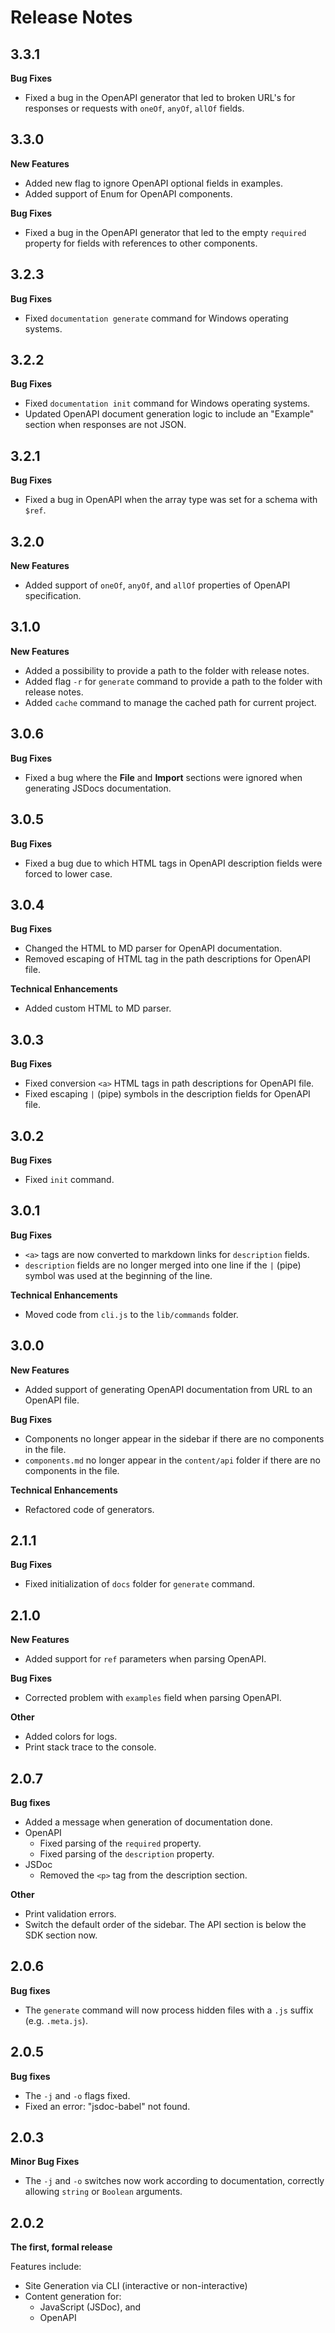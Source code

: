 # Release Notes

## 3.3.1
**Bug Fixes**

* Fixed a bug in the OpenAPI generator that led to broken URL's for responses or requests with `oneOf`, `anyOf`, `allOf` fields.


## 3.3.0
**New Features**

* Added new flag to ignore OpenAPI optional fields in examples.
* Added support of Enum for OpenAPI components.

**Bug Fixes**

* Fixed a bug in the OpenAPI generator that led to the empty `required` property for fields with references to other components.


## 3.2.3
**Bug Fixes**

* Fixed `documentation generate` command for Windows operating systems.

## 3.2.2
**Bug Fixes**

* Fixed `documentation init` command for Windows operating systems.
* Updated OpenAPI document generation logic to include an "Example" section when responses are not JSON.

## 3.2.1
**Bug Fixes**

* Fixed a bug in OpenAPI when the array type was set for a schema with `$ref`.

## 3.2.0
**New Features**

* Added support of `oneOf`, `anyOf`, and `allOf` properties of OpenAPI specification.

## 3.1.0
**New Features**

* Added a possibility to provide a path to the folder with release notes.
* Added flag `-r` for `generate` command to provide a path to the folder with release notes.
* Added `cache` command to manage the cached path for current project.

## 3.0.6
**Bug Fixes**

* Fixed a bug where the **File** and **Import** sections were ignored when generating JSDocs documentation.

## 3.0.5
**Bug Fixes**

* Fixed a bug due to which HTML tags in OpenAPI description fields were forced to lower case.

## 3.0.4
**Bug Fixes**

* Changed the HTML to MD parser for OpenAPI documentation.
* Removed escaping of HTML tag in the path descriptions for OpenAPI file.

**Technical Enhancements**

* Added custom HTML to MD parser.


## 3.0.3
**Bug Fixes**

* Fixed conversion `<a>` HTML tags in path descriptions for OpenAPI file.
* Fixed escaping `|` (pipe) symbols in the description fields for OpenAPI file.


## 3.0.2
**Bug Fixes**

* Fixed `init` command. 


## 3.0.1
**Bug Fixes**

* `<a>` tags are now converted to markdown links for `description` fields.
* `description` fields are no longer merged into one line if the `|` (pipe) symbol was used at the beginning of the line.

**Technical Enhancements**

* Moved code from `cli.js` to the `lib/commands` folder.

## 3.0.0
**New Features**

* Added support of generating OpenAPI documentation from URL to an OpenAPI file.

**Bug Fixes**

* Components no longer appear in the sidebar if there are no components in the file.
* `components.md` no longer appear in the `content/api` folder if there are no components in the file.

**Technical Enhancements**

* Refactored code of generators.

## 2.1.1
**Bug Fixes**

* Fixed initialization of `docs` folder for `generate` command. 


## 2.1.0
**New Features**

* Added support for `ref` parameters when parsing OpenAPI.

**Bug Fixes**

* Corrected problem with `examples` field when parsing OpenAPI.

**Other**

* Added colors for logs.
* Print stack trace to the console.

## 2.0.7
**Bug fixes**

* Added a message when generation of documentation done.
* OpenAPI
    * Fixed parsing of the ```required``` property.
    * Fixed parsing of the ```description``` property.
* JSDoc
    * Removed the ```<p>``` tag from the description section. 

**Other**

* Print validation errors.
* Switch the default order of the sidebar. The API section is below the SDK section now.

## 2.0.6
**Bug fixes**

* The ```generate``` command will now process hidden files with a ```.js``` suffix (e.g. ```.meta.js```).

## 2.0.5
**Bug fixes**

* The ```-j``` and ```-o``` flags fixed.
* Fixed an error: "jsdoc-babel" not found.

## 2.0.3
**Minor Bug Fixes**

* The ```-j``` and ```-o``` switches now work according to documentation, correctly allowing ```string``` or ```Boolean``` arguments.

## 2.0.2
**The first, formal release**

Features include:

* Site Generation via CLI (interactive or non-interactive)
* Content generation for:
  * JavaScript (JSDoc), and
  * OpenAPI
